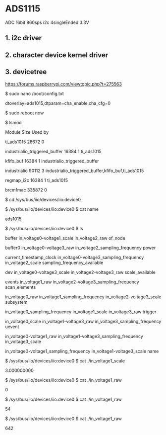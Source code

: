 # ADS1115
ADC 16bit 860sps i2c 4singleEnded 3.3V


## 1. i2c driver



## 2. character device kernel driver



## 3. devicetree

https://forums.raspberrypi.com/viewtopic.php?t=275563

$ sudo nano /boot/config.txt

dtoverlay=ads1015,dtparam=cha_enable,cha_cfg=0


$ sudo reboot now

$ lsmod

Module                  Size  Used by

ti_ads1015             28672  0

industrialio_triggered_buffer    16384  1 ti_ads1015

kfifo_buf              16384  1 industrialio_triggered_buffer

industrialio           90112  3 industrialio_triggered_buffer,kfifo_buf,ti_ads1015

regmap_i2c             16384  1 ti_ads1015

brcmfmac              335872  0


$ cd /sys/bus/iio/devices/iio:device0

$ /sys/bus/iio/devices/iio:device0 $ cat name

ads1015


$ /sys/bus/iio/devices/iio:device0 $ ls 

buffer                                   in_voltage0-voltage1_scale               in_voltage2_raw                          of_node

buffer0                                  in_voltage0-voltage3_raw                 in_voltage2_sampling_frequency           power

current_timestamp_clock                  in_voltage0-voltage3_sampling_frequency  in_voltage2_scale                        sampling_frequency_available

dev                                      in_voltage0-voltage3_scale               in_voltage2-voltage3_raw                 scale_available

events                                   in_voltage1_raw                          in_voltage2-voltage3_sampling_frequency  scan_elements

in_voltage0_raw                          in_voltage1_sampling_frequency           in_voltage2-voltage3_scale               subsystem

in_voltage0_sampling_frequency           in_voltage1_scale                        in_voltage3_raw                          trigger

in_voltage0_scale                        in_voltage1-voltage3_raw                 in_voltage3_sampling_frequency           uevent

in_voltage0-voltage1_raw                 in_voltage1-voltage3_sampling_frequency  in_voltage3_scale

in_voltage0-voltage1_sampling_frequency  in_voltage1-voltage3_scale               name


$ /sys/bus/iio/devices/iio:device0 $ cat ./in_voltage1_scale 

3.000000000


$ /sys/bus/iio/devices/iio:device0 $ cat ./in_voltage1_raw 

0


$ /sys/bus/iio/devices/iio:device0 $ cat ./in_voltage1_raw 

54


$ /sys/bus/iio/devices/iio:device0 $ cat ./in_voltage1_raw 

642



